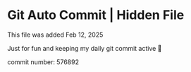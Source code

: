 # Git Auto Commit | Hidden File

This file was added Feb 12, 2025

Just for fun and keeping my daily git commit active 🤪

commit number: 576892
